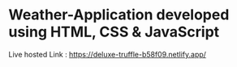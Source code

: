 # Weather-Application developed using HTML, CSS & JavaScript
Live hosted Link : https://deluxe-truffle-b58f09.netlify.app/
